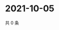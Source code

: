 # 2021-10-05

共 0 条

<!-- BEGIN -->
<!-- 最后更新时间 Tue Oct 05 2021 07:15:15 GMT+0800 (China Standard Time) -->

<!-- END -->
